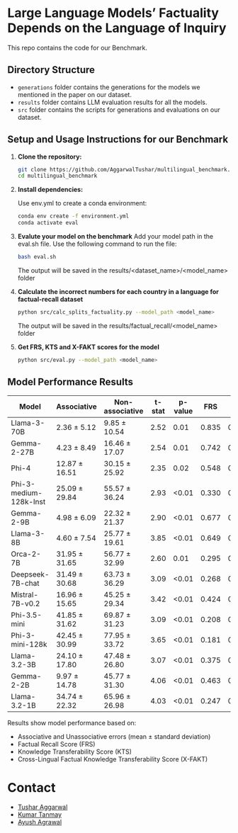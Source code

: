 # Large Language Models’ Factuality Depends on the Language of Inquiry

This repo contains the code for our Benchmark.

## Directory Structure
- `generations` folder contains the generations for the models we mentioned in the paper on our dataset.
- `results` folder contains LLM evaluation results for all the models.
- `src` folder contains the scripts for generations and evaluations on our dataset.

## Setup and Usage Instructions for our Benchmark

1. **Clone the repository:**
   ```bash
   git clone https://github.com/AggarwalTushar/multilingual_benchmark.git
   cd multilingual_benchmark

2. **Install dependencies:**
   
    Use env.yml to create a conda environment:
   ```bash
   conda env create -f environment.yml
   conda activate eval
   
3. **Evalute your model on the benchmark**
   Add your model path in the eval.sh file. Use the following command to run the file:
   ```bash
   bash eval.sh
   ```
   The output will be saved in the results/<dataset_name>/<model_name> folder

4. **Calculate the incorrect numbers for each country in a language for factual-recall dataset**
   ```bash
   python src/calc_splits_factuality.py --model_path <model_name>
   ```
   The output will be saved in the results/factual_recall/<model_name> folder

5. **Get FRS, KTS and X-FAKT scores for the model**
   ```bash
   python src/eval.py --model_path <model_name>
   ```

## Model Performance Results

| Model | Associative | Non-associative | t-stat | p-value | FRS | KTS | X-FAKT |
|-------|-------------|-----------------|--------|----------|-----|-----|---------|
| Llama-3-70B | 2.36 ± 5.12 | 9.85 ± 10.54 | 2.52 | 0.01 | 0.835 | 0.862 | 0.848 |
| Gemma-2-27B | 4.23 ± 8.49 | 16.46 ± 17.07 | 2.54 | 0.01 | 0.742 | 0.783 | 0.762 |
| Phi-4 | 12.87 ± 16.51 | 30.15 ± 25.92 | 2.35 | 0.02 | 0.548 | 0.706 | 0.617 |
| Phi-3-medium-128k-Inst | 25.09 ± 29.84 | 55.57 ± 36.24 | 2.93 | <0.01 | 0.330 | 0.535 | 0.408 |
| Gemma-2-9B | 4.98 ± 6.09 | 22.32 ± 21.37 | 2.90 | <0.01 | 0.677 | 0.705 | 0.691 |
| Llama-3-8B | 4.60 ± 7.54 | 25.77 ± 19.61 | 3.85 | <0.01 | 0.649 | 0.651 | 0.650 |
| Orca-2-7B | 31.95 ± 31.65 | 56.77 ± 32.99 | 2.60 | 0.01 | 0.295 | 0.603 | 0.396 |
| Deepseek-7B-chat | 31.49 ± 30.68 | 63.73 ± 36.29 | 3.09 | <0.01 | 0.268 | 0.514 | 0.353 |
| Mistral-7B-v0.2 | 16.96 ± 15.65 | 45.25 ± 29.34 | 3.42 | <0.01 | 0.424 | 0.559 | 0.483 |
| Phi-3.5-mini | 41.85 ± 31.62 | 69.87 ± 31.23 | 3.09 | <0.01 | 0.208 | 0.563 | 0.304 |
| Phi-3-mini-128k | 42.45 ± 30.99 | 77.95 ± 33.72 | 3.65 | <0.01 | 0.181 | 0.477 | 0.262 |
| Llama-3.2-3B | 24.10 ± 17.80 | 47.48 ± 26.80 | 3.07 | <0.01 | 0.375 | 0.620 | 0.467 |
| Gemma-2-2B | 9.97 ± 14.78 | 45.77 ± 31.30 | 4.06 | <0.01 | 0.463 | 0.473 | 0.468 |
| Llama-3.2-1B | 34.74 ± 22.32 | 65.96 ± 26.98 | 4.03 | <0.01 | 0.247 | 0.524 | 0.336 |

Results show model performance based on:
- Associative and Unassociative errors (mean ± standard deviation)
- Factual Recall Score (FRS)
- Knowledge Transferability Score (KTS)
- Cross-Lingual Factual Knowledge Transferability Score (X-FAKT)

# Contact
- [Tushar Aggarwal](mailto:tushar.aggarwal53@gmail.com)
- [Kumar Tanmay](mailto:kr.tanmay147@gmail.com)
- [Ayush Agrawal](mailto:ayush.agrawal@mila.quebec)